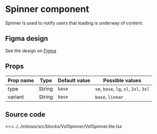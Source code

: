 # Spinner component

Spinner is used to notify users that loading is underway of content.

## Figma design

See the design on [Figma](https://www.figma.com/file/CWOkbpne0tDpSenT4ZEUTQ/%F0%9F%9B%A0-SFUI-2.0-%7C-Development?node-id=10599%3A5933)

## Props

| Prop name | Type     | Default value | Possible values                       |
|-----------| -------- |---------------|---------------------------------------|
| type      | String   | `base`        | `sm`, `base`, `lg`, `xl`, `2xl`, `3xl`|
| variant   | String   | `base`        | `base`, `linear`                      |

## Source code

<<<../../mitosis/src/blocks/VsfSpinner/VsfSpinner.lite.tsx
